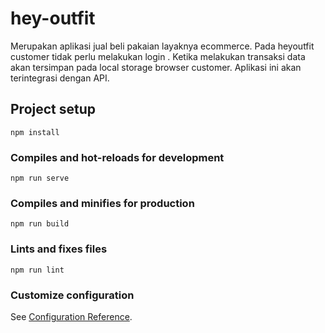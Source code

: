 # hey-outfit

Merupakan aplikasi jual beli pakaian layaknya ecommerce. Pada heyoutfit customer tidak perlu melakukan login . Ketika melakukan transaksi data akan tersimpan pada local storage browser customer. Aplikasi ini akan terintegrasi dengan API.

## Project setup
```
npm install
```

### Compiles and hot-reloads for development
```
npm run serve
```

### Compiles and minifies for production
```
npm run build
```

### Lints and fixes files
```
npm run lint
```

### Customize configuration
See [Configuration Reference](https://cli.vuejs.org/config/).
